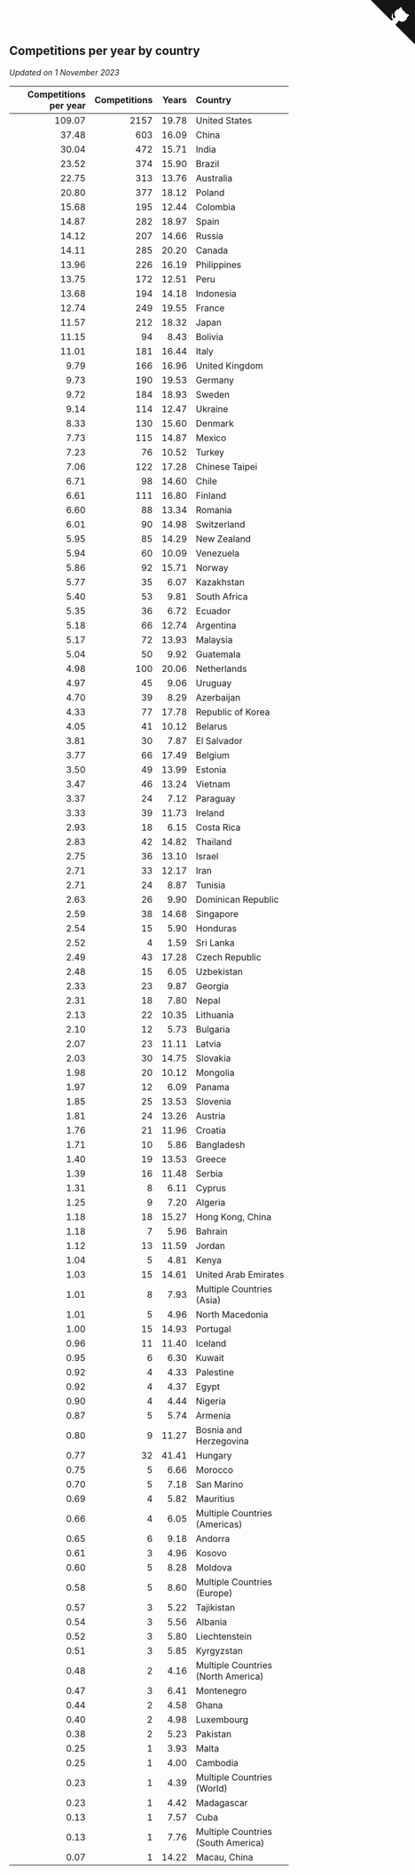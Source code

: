 ## Competitions per year by country

*Updated on  1 November 2023*

| Competitions per year | Competitions | Years | Country |
| ---: | ---: | ---: | :--- |
| 109.07 | 2157 | 19.78 | United States |
| 37.48 | 603 | 16.09 | China |
| 30.04 | 472 | 15.71 | India |
| 23.52 | 374 | 15.90 | Brazil |
| 22.75 | 313 | 13.76 | Australia |
| 20.80 | 377 | 18.12 | Poland |
| 15.68 | 195 | 12.44 | Colombia |
| 14.87 | 282 | 18.97 | Spain |
| 14.12 | 207 | 14.66 | Russia |
| 14.11 | 285 | 20.20 | Canada |
| 13.96 | 226 | 16.19 | Philippines |
| 13.75 | 172 | 12.51 | Peru |
| 13.68 | 194 | 14.18 | Indonesia |
| 12.74 | 249 | 19.55 | France |
| 11.57 | 212 | 18.32 | Japan |
| 11.15 | 94 | 8.43 | Bolivia |
| 11.01 | 181 | 16.44 | Italy |
| 9.79 | 166 | 16.96 | United Kingdom |
| 9.73 | 190 | 19.53 | Germany |
| 9.72 | 184 | 18.93 | Sweden |
| 9.14 | 114 | 12.47 | Ukraine |
| 8.33 | 130 | 15.60 | Denmark |
| 7.73 | 115 | 14.87 | Mexico |
| 7.23 | 76 | 10.52 | Turkey |
| 7.06 | 122 | 17.28 | Chinese Taipei |
| 6.71 | 98 | 14.60 | Chile |
| 6.61 | 111 | 16.80 | Finland |
| 6.60 | 88 | 13.34 | Romania |
| 6.01 | 90 | 14.98 | Switzerland |
| 5.95 | 85 | 14.29 | New Zealand |
| 5.94 | 60 | 10.09 | Venezuela |
| 5.86 | 92 | 15.71 | Norway |
| 5.77 | 35 | 6.07 | Kazakhstan |
| 5.40 | 53 | 9.81 | South Africa |
| 5.35 | 36 | 6.72 | Ecuador |
| 5.18 | 66 | 12.74 | Argentina |
| 5.17 | 72 | 13.93 | Malaysia |
| 5.04 | 50 | 9.92 | Guatemala |
| 4.98 | 100 | 20.06 | Netherlands |
| 4.97 | 45 | 9.06 | Uruguay |
| 4.70 | 39 | 8.29 | Azerbaijan |
| 4.33 | 77 | 17.78 | Republic of Korea |
| 4.05 | 41 | 10.12 | Belarus |
| 3.81 | 30 | 7.87 | El Salvador |
| 3.77 | 66 | 17.49 | Belgium |
| 3.50 | 49 | 13.99 | Estonia |
| 3.47 | 46 | 13.24 | Vietnam |
| 3.37 | 24 | 7.12 | Paraguay |
| 3.33 | 39 | 11.73 | Ireland |
| 2.93 | 18 | 6.15 | Costa Rica |
| 2.83 | 42 | 14.82 | Thailand |
| 2.75 | 36 | 13.10 | Israel |
| 2.71 | 33 | 12.17 | Iran |
| 2.71 | 24 | 8.87 | Tunisia |
| 2.63 | 26 | 9.90 | Dominican Republic |
| 2.59 | 38 | 14.68 | Singapore |
| 2.54 | 15 | 5.90 | Honduras |
| 2.52 | 4 | 1.59 | Sri Lanka |
| 2.49 | 43 | 17.28 | Czech Republic |
| 2.48 | 15 | 6.05 | Uzbekistan |
| 2.33 | 23 | 9.87 | Georgia |
| 2.31 | 18 | 7.80 | Nepal |
| 2.13 | 22 | 10.35 | Lithuania |
| 2.10 | 12 | 5.73 | Bulgaria |
| 2.07 | 23 | 11.11 | Latvia |
| 2.03 | 30 | 14.75 | Slovakia |
| 1.98 | 20 | 10.12 | Mongolia |
| 1.97 | 12 | 6.09 | Panama |
| 1.85 | 25 | 13.53 | Slovenia |
| 1.81 | 24 | 13.26 | Austria |
| 1.76 | 21 | 11.96 | Croatia |
| 1.71 | 10 | 5.86 | Bangladesh |
| 1.40 | 19 | 13.53 | Greece |
| 1.39 | 16 | 11.48 | Serbia |
| 1.31 | 8 | 6.11 | Cyprus |
| 1.25 | 9 | 7.20 | Algeria |
| 1.18 | 18 | 15.27 | Hong Kong, China |
| 1.18 | 7 | 5.96 | Bahrain |
| 1.12 | 13 | 11.59 | Jordan |
| 1.04 | 5 | 4.81 | Kenya |
| 1.03 | 15 | 14.61 | United Arab Emirates |
| 1.01 | 8 | 7.93 | Multiple Countries (Asia) |
| 1.01 | 5 | 4.96 | North Macedonia |
| 1.00 | 15 | 14.93 | Portugal |
| 0.96 | 11 | 11.40 | Iceland |
| 0.95 | 6 | 6.30 | Kuwait |
| 0.92 | 4 | 4.33 | Palestine |
| 0.92 | 4 | 4.37 | Egypt |
| 0.90 | 4 | 4.44 | Nigeria |
| 0.87 | 5 | 5.74 | Armenia |
| 0.80 | 9 | 11.27 | Bosnia and Herzegovina |
| 0.77 | 32 | 41.41 | Hungary |
| 0.75 | 5 | 6.66 | Morocco |
| 0.70 | 5 | 7.18 | San Marino |
| 0.69 | 4 | 5.82 | Mauritius |
| 0.66 | 4 | 6.05 | Multiple Countries (Americas) |
| 0.65 | 6 | 9.18 | Andorra |
| 0.61 | 3 | 4.96 | Kosovo |
| 0.60 | 5 | 8.28 | Moldova |
| 0.58 | 5 | 8.60 | Multiple Countries (Europe) |
| 0.57 | 3 | 5.22 | Tajikistan |
| 0.54 | 3 | 5.56 | Albania |
| 0.52 | 3 | 5.80 | Liechtenstein |
| 0.51 | 3 | 5.85 | Kyrgyzstan |
| 0.48 | 2 | 4.16 | Multiple Countries (North America) |
| 0.47 | 3 | 6.41 | Montenegro |
| 0.44 | 2 | 4.58 | Ghana |
| 0.40 | 2 | 4.98 | Luxembourg |
| 0.38 | 2 | 5.23 | Pakistan |
| 0.25 | 1 | 3.93 | Malta |
| 0.25 | 1 | 4.00 | Cambodia |
| 0.23 | 1 | 4.39 | Multiple Countries (World) |
| 0.23 | 1 | 4.42 | Madagascar |
| 0.13 | 1 | 7.57 | Cuba |
| 0.13 | 1 | 7.76 | Multiple Countries (South America) |
| 0.07 | 1 | 14.22 | Macau, China |


<a href="https://github.com/jonatanklosko/wca_statistics" class="github-corner" aria-label="View source on Github"><svg width="80" height="80" viewBox="0 0 250 250" style="fill:#151513; color:#fff; position: absolute; top: 0; border: 0; right: 0;" aria-hidden="true"><path d="M0,0 L115,115 L130,115 L142,142 L250,250 L250,0 Z"></path><path d="M128.3,109.0 C113.8,99.7 119.0,89.6 119.0,89.6 C122.0,82.7 120.5,78.6 120.5,78.6 C119.2,72.0 123.4,76.3 123.4,76.3 C127.3,80.9 125.5,87.3 125.5,87.3 C122.9,97.6 130.6,101.9 134.4,103.2" fill="currentColor" style="transform-origin: 130px 106px;" class="octo-arm"></path><path d="M115.0,115.0 C114.9,115.1 118.7,116.5 119.8,115.4 L133.7,101.6 C136.9,99.2 139.9,98.4 142.2,98.6 C133.8,88.0 127.5,74.4 143.8,58.0 C148.5,53.4 154.0,51.2 159.7,51.0 C160.3,49.4 163.2,43.6 171.4,40.1 C171.4,40.1 176.1,42.5 178.8,56.2 C183.1,58.6 187.2,61.8 190.9,65.4 C194.5,69.0 197.7,73.2 200.1,77.6 C213.8,80.2 216.3,84.9 216.3,84.9 C212.7,93.1 206.9,96.0 205.4,96.6 C205.1,102.4 203.0,107.8 198.3,112.5 C181.9,128.9 168.3,122.5 157.7,114.1 C157.9,116.9 156.7,120.9 152.7,124.9 L141.0,136.5 C139.8,137.7 141.6,141.9 141.8,141.8 Z" fill="currentColor" class="octo-body"></path></svg></a><style>.github-corner:hover .octo-arm{animation:octocat-wave 560ms ease-in-out}@keyframes octocat-wave{0%,100%{transform:rotate(0)}20%,60%{transform:rotate(-25deg)}40%,80%{transform:rotate(10deg)}}@media (max-width:500px){.github-corner:hover .octo-arm{animation:none}.github-corner .octo-arm{animation:octocat-wave 560ms ease-in-out}}</style>
